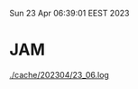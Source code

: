Sun 23 Apr 06:39:01 EEST 2023
# JAM
<a href='./cache/202304/23_06.log'>./cache/202304/23_06.log</a>
